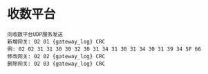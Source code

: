 # 收数平台
	向收数平台UDP服务发送
	新增网关: 02 01 {gateway_log} CRC
	例: 02 02 31 31 30 30 32 30 31 34 31 30 31 34 30 31 39 34 5F 66
	修改网关: 02 02 {gateway_log} CRC
	删除网关: 02 03 {gateway_log} CRC
